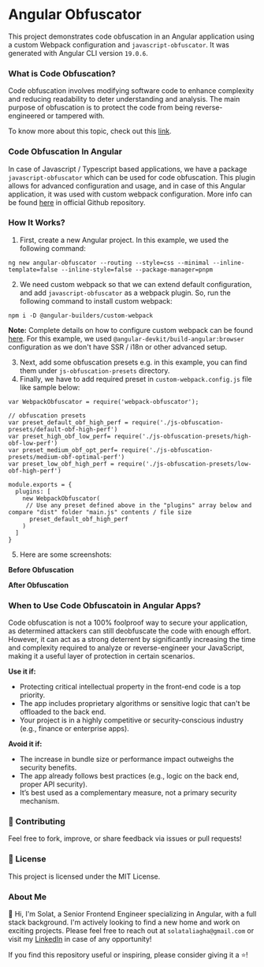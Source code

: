 # Angular Obfuscator

This project demonstrates code obfuscation in an Angular application using a custom Webpack configuration and `javascript-obfuscator`. It was generated with Angular CLI version `19.0.6`.

### What is Code Obfuscation? 

Code obfuscation involves modifying software code to enhance complexity and reducing readability to deter understanding and analysis. The main purpose of obfuscation is to protect the code from being reverse-engineered or tampered with. 

To know more about this topic, check out this [link](https://www.digitalguardian.com/blog/what-code-obfuscation-how-does-it-work). 

### Code Obfuscation In Angular

In case of Javascript / Typescript based applications, we have a package `javascript-obfuscator` which can be used for code obfuscation. This plugin allows for advanced configuration and usage, and in case of this Angular application, it was used with custom webpack configuration. 
More info can be found [here](https://github.com/javascript-obfuscator/javascript-obfuscator) in official Github repository. 

### How It Works? 

1. First, create a new Angular project. In this example, we used the following command: 

```
ng new angular-obfuscator --routing --style=css --minimal --inline-template=false --inline-style=false --package-manager=pnpm
```

2. We need custom webpack so that we can extend default configuration, and add `javascript-obfuscator` as a webpack plugin. So, run the following command to install custom webpack: 

```
npm i -D @angular-builders/custom-webpack
```

**Note:**
Complete details on how to configure custom webpack can be found [here](https://www.npmjs.com/package/@angular-builders/custom-webpack). For this example, we used `@angular-devkit/build-angular:browser` configuration as we don't have SSR / i18n or other advanced setup. 

3. Next, add some obfuscation presets e.g. in this example, you can find them under `js-obfuscation-presets` directory. 
4. Finally, we have to add required preset in `custom-webpack.config.js` file like sample below: 

```
var WebpackObfuscator = require('webpack-obfuscator');

// obfuscation presets 
var preset_default_obf_high_perf = require('./js-obfuscation-presets/default-obf-high-perf')
var preset_high_obf_low_perf= require('./js-obfuscation-presets/high-obf-low-perf')
var preset_medium_obf_opt_perf= require('./js-obfuscation-presets/medium-obf-optimal-perf')
var preset_low_obf_high_perf = require('./js-obfuscation-presets/low-obf-high-perf')

module.exports = {
  plugins: [
    new WebpackObfuscator(
     // Use any preset defined above in the "plugins" array below and compare "dist" folder "main.js" contents / file size
      preset_default_obf_high_perf
    )
  ]
}
```
5. Here are some screenshots: 

**Before Obfuscation**

**After Obfuscation**

### When to Use Code Obfuscatoin in Angular Apps?
Code obfuscation is not a 100% foolproof way to secure your application, as determined attackers can still deobfuscate the code with enough effort. However, it can act as a strong deterrent by significantly increasing the time and complexity required to analyze or reverse-engineer your JavaScript, making it a useful layer of protection in certain scenarios.

**Use it if:**

- Protecting critical intellectual property in the front-end code is a top priority.
- The app includes proprietary algorithms or sensitive logic that can't be offloaded to the back end.
- Your project is in a highly competitive or security-conscious industry (e.g., finance or enterprise apps).

**Avoid it if:**

- The increase in bundle size or performance impact outweighs the security benefits.
- The app already follows best practices (e.g., logic on the back end, proper API security).
- It’s best used as a complementary measure, not a primary security mechanism.

### 🤝 Contributing ##
Feel free to fork, improve, or share feedback via issues or pull requests!

### 📜 License
This project is licensed under the MIT License.

### About Me
👋 Hi, I'm Solat, a Senior Frontend Engineer specializing in Angular, with a full stack background. I'm actively looking to find a new home and work on exciting projects. Please feel free to reach out at `solataliagha@gmail.com` or visit my [LinkedIn](https://www.linkedin.com/in/solat-ali) in case of any opportunity!

If you find this repository useful or inspiring, please consider giving it a ⭐!




